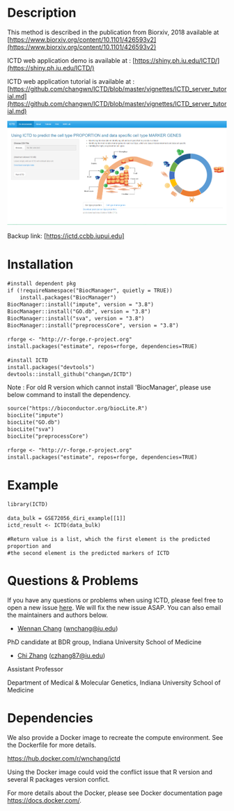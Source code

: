 # Description

This method is described in the publication from Biorxiv, 2018 available at [https://www.biorxiv.org/content/10.1101/426593v2](https://www.biorxiv.org/content/10.1101/426593v2)

ICTD web application demo is available at : [https://shiny.ph.iu.edu/ICTD/](https://shiny.ph.iu.edu/ICTD/)

ICTD web application tutorial is available at : [https://github.com/changwn/ICTD/blob/master/vignettes/ICTD_server_tutorial.md](https://github.com/changwn/ICTD/blob/master/vignettes/ICTD_server_tutorial.md)

![image](img/web_app.png)

Backup link: [https://ictd.ccbb.iupui.edu]


# Installation

```
#install dependent pkg
if (!requireNamespace("BiocManager", quietly = TRUE))
    install.packages("BiocManager")
BiocManager::install("impute", version = "3.8")
BiocManager::install("GO.db", version = "3.8")
BiocManager::install("sva", version = "3.8")
BiocManager::install("preprocessCore", version = "3.8")

rforge <- "http://r-forge.r-project.org"
install.packages("estimate", repos=rforge, dependencies=TRUE)

#install ICTD
install.packages("devtools")
devtools::install_github("changwn/ICTD")
```



Note : For old R version which cannot install 'BiocManager', please use below command to install the dependency.
```
source("https://bioconductor.org/biocLite.R")
biocLite("impute")
biocLite("GO.db")
biocLite("sva")
biocLite("preprocessCore")

rforge <- "http://r-forge.r-project.org"
install.packages("estimate", repos=rforge, dependencies=TRUE)
```

# Example

```
library(ICTD)

data_bulk = GSE72056_diri_example[[1]]
ictd_result <- ICTD(data_bulk)

#Return value is a list, which the first element is the predicted proportion and 
#the second element is the predicted markers of ICTD
```

# Questions & Problems

If you have any questions or problems when using ICTD, please feel free to open a new issue [here](https://github.com/zy26/ICTD/issues). We will fix the new issue ASAP.  You can also email the maintainers and authors below.

- [Wennan Chang](https://zcslab.github.io/people/wennan/)
(wnchang@iu.edu)

PhD candidate at BDR group, Indiana University School of Medicine

- [Chi Zhang](https://medicine.iu.edu/departments/genetics/faculty/27057/zhang-chi/)
(czhang87@iu.edu)

Assistant Professor

Department of Medical & Molecular Genetics, Indiana University School of Medicine



# Dependencies

We also provide a Docker image to recreate the compute environment. See the Dockerfile for more details.

https://hub.docker.com/r/wnchang/ictd

Using the Docker image could void the conflict issue that R version and several R packages version confict. 

For more details about the Docker, please see Docker documentation page https://docs.docker.com/.
